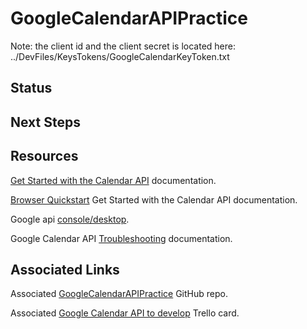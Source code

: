 # GoogleCalendarAPIPractice

Note: the client id and the client secret is located here:
../DevFiles/KeysTokens/GoogleCalendarKeyToken.txt

## Status

## Next Steps

## Resources
[Get Started with the Calendar API](https://developers.google.com/calendar/overview) documentation.

[Browser Quickstart](https://developers.google.com/calendar/quickstart/js) Get Started with the Calendar API documentation.

Google api [console/desktop](https://console.developers.google.com/apis/dashboard?project=quickstart-1590505598568&authuser=0&pli=1).

Google Calendar API [Troubleshooting](https://developers.google.com/calendar/quickstart/js#troubleshooting) documentation.

## Associated Links
Associated [GoogleCalendarAPIPractice]( https://github.com/JamieBort/GoogleCalendarAPIPractice) GitHub repo.

Associated [Google Calendar API to develop](https://trello.com/c/m6f5DAMg/229-google-calendar-api-to-develop) Trello card.